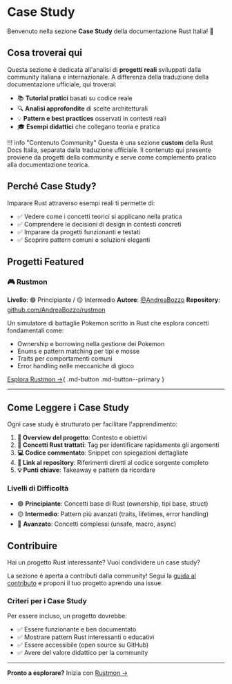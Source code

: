# Case Study

Benvenuto nella sezione **Case Study** della documentazione Rust Italia! 🎯

## Cosa troverai qui

Questa sezione è dedicata all'analisi di **progetti reali** sviluppati dalla community italiana e internazionale. A differenza della traduzione della documentazione ufficiale, qui troverai:

- 📚 **Tutorial pratici** basati su codice reale
- 🔍 **Analisi approfondite** di scelte architetturali
- 💡 **Pattern e best practices** osservati in contesti reali
- 🎓 **Esempi didattici** che collegano teoria e pratica

!!! info "Contenuto Community"
    Questa è una sezione **custom** della Rust Docs Italia, separata dalla traduzione ufficiale.
    Il contenuto qui presente proviene da progetti della community e serve come complemento pratico
    alla documentazione teorica.

## Perché Case Study?

Imparare Rust attraverso esempi reali ti permette di:

- ✅ Vedere come i concetti teorici si applicano nella pratica
- ✅ Comprendere le decisioni di design in contesti concreti
- ✅ Imparare da progetti funzionanti e testati
- ✅ Scoprire pattern comuni e soluzioni eleganti

## Progetti Featured

### 🎮 Rustmon

**Livello**: 🟢 Principiante / 🟡 Intermedio
**Autore**: [@AndreaBozzo](https://github.com/AndreaBozzo)
**Repository**: [github.com/AndreaBozzo/rustmon](https://github.com/AndreaBozzo/rustmon)

Un simulatore di battaglie Pokemon scritto in Rust che esplora concetti fondamentali come:

- Ownership e borrowing nella gestione dei Pokemon
- Enums e pattern matching per tipi e mosse
- Traits per comportamenti comuni
- Error handling nelle meccaniche di gioco

[Esplora Rustmon →](rustmon/index.md){ .md-button .md-button--primary }

---

## Come Leggere i Case Study

Ogni case study è strutturato per facilitare l'apprendimento:

1. **📖 Overview del progetto**: Contesto e obiettivi
2. **🎯 Concetti Rust trattati**: Tag per identificare rapidamente gli argomenti
3. **💻 Codice commentato**: Snippet con spiegazioni dettagliate
4. **🔗 Link al repository**: Riferimenti diretti al codice sorgente completo
5. **💡 Punti chiave**: Takeaway e pattern da ricordare

### Livelli di Difficoltà

- 🟢 **Principiante**: Concetti base di Rust (ownership, tipi base, struct)
- 🟡 **Intermedio**: Pattern più avanzati (traits, lifetimes, error handling)
- 🔴 **Avanzato**: Concetti complessi (unsafe, macro, async)

## Contribuire

Hai un progetto Rust interessante? Vuoi condividere un case study?

La sezione è aperta a contributi dalla community! Segui la [guida al contributo](../CONTRIBUTING.md) e proponi il tuo progetto aprendo una issue.

### Criteri per i Case Study

Per essere incluso, un progetto dovrebbe:

- ✅ Essere funzionante e ben documentato
- ✅ Mostrare pattern Rust interessanti o educativi
- ✅ Essere accessibile (open source su GitHub)
- ✅ Avere del valore didattico per la community

---

**Pronto a esplorare?** Inizia con [Rustmon →](rustmon/index.md)
